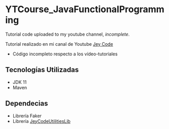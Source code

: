 # YTCourse_JavaFunctionalProgramming
Tutorial code uploaded to my youtube channel, *incomplete*.

Tutorial realizado en mi canal de Youtube <a href="https://www.youtube.com/channel/UC5xqFtQ9o3gNIGABG3s3Yyw">Jey Code</a>
  - Código incompleto respecto a los vídeo-tutoriales

## Tecnologías Utilizadas

- JDK 11
- Maven

## Dependecias
- Librería Faker
- Librería <a href="https://github.com/Javi3Code/JeyCodeUtilitiesLib.git">JeyCodeUtilitiesLib</a>
